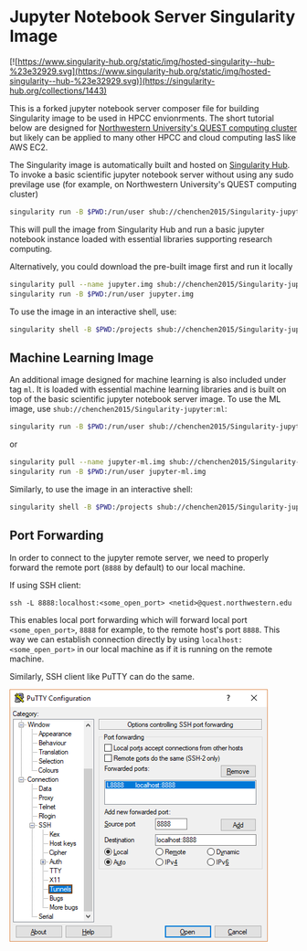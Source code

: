 # Jupyter Notebook Server Singularity Image
[![https://www.singularity-hub.org/static/img/hosted-singularity--hub-%23e32929.svg](https://www.singularity-hub.org/static/img/hosted-singularity--hub-%23e32929.svg)](https://singularity-hub.org/collections/1443)

This is a forked jupyter notebook server composer file for building Singularity image to be used in HPCC envionrments. The short tutorial below are designed for [Northwestern University's QUEST computing cluster](https://www.it.northwestern.edu/research/user-services/quest/overview.html) but likely can be applied to many other HPCC and cloud computing IasS like AWS EC2.

The Singularity image is automatically built and hosted on [Singularity Hub](https://www.singularity-hub.org). To invoke a basic scientific jupyter notebook server without using any sudo previlage use (for example, on Northwestern University's QUEST computing cluster)

```bash
singularity run -B $PWD:/run/user shub://chenchen2015/Singularity-jupyter
```
This will pull the image from Singularity Hub and run a basic jupyter notebook instance loaded with essential libraries supporting research computing.

Alternatively, you could download the pre-built image first and run it locally
```bash
singularity pull --name jupyter.img shub://chenchen2015/Singularity-jupyter
singularity run -B $PWD:/run/user jupyter.img
```

To use the image in an interactive shell, use:
```bash
singularity shell -B $PWD:/projects shub://chenchen2015/Singularity-jupyter
```

## Machine Learning Image
An additional image designed for machine learning is also included under tag `ml`. It is loaded with essential machine learning libraries and is built on top of the basic scientific jupyter notebook server image. To use the ML image, use `shub://chenchen2015/Singularity-jupyter:ml`:
```bash
singularity run -B $PWD:/run/user shub://chenchen2015/Singularity-jupyter:ml
```
or 
```bash
singularity pull --name jupyter-ml.img shub://chenchen2015/Singularity-jupyter:ml
singularity run -B $PWD:/run/user jupyter-ml.img
```

Similarly, to use the image in an interactive shell:
```bash
singularity shell -B $PWD:/projects shub://chenchen2015/Singularity-jupyter:ml
```

## Port Forwarding
In order to connect to the jupyter remote server, we need to properly forward the remote port (`8888` by default) to our local machine.

If using SSH client:
```
ssh -L 8888:localhost:<some_open_port> <netid>@quest.northwestern.edu
```
This enables local port forwarding which will forward local port `<some_open_port>`, `8888` for example, to the remote host's port `8888`. This way we can establish connection directly by using `localhost:<some_open_port>` in our local machine as if it is running on the remote machine.

Similarly, SSH client like PuTTY can do the same.

![](/imgs/port-forwarding-PuTTY.png)
